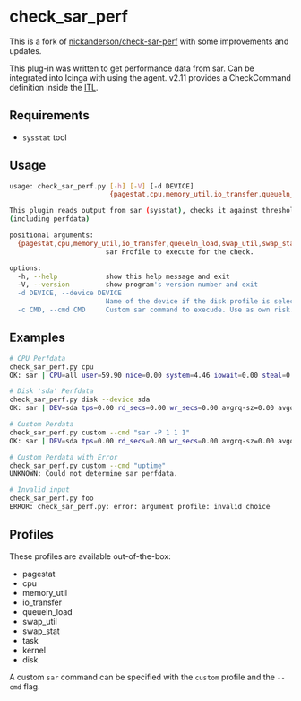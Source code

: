 check_sar_perf
==============

This is a fork of [nickanderson/check-sar-perf](https://github.com/nickanderson/check-sar-perf)
with some improvements and updates.

This plug-in was written to get performance data from sar.
Can be integrated into Icinga with using the agent. v2.11
provides a CheckCommand definition inside the [ITL](https://icinga.com/docs/icinga2/latest/doc/10-icinga-template-library/).

## Requirements

* `sysstat` tool

## Usage

```bash
usage: check_sar_perf.py [-h] [-V] [-d DEVICE]
                         {pagestat,cpu,memory_util,io_transfer,queueln_load,swap_util,swap_stat,task,kernel,disk}

This plugin reads output from sar (sysstat), checks it against thresholds and reports the results
(including perfdata)

positional arguments:
  {pagestat,cpu,memory_util,io_transfer,queueln_load,swap_util,swap_stat,task,kernel,disk}
                        sar Profile to execute for the check.

options:
  -h, --help            show this help message and exit
  -V, --version         show program's version number and exit
  -d DEVICE, --device DEVICE
                        Name of the device if the disk profile is selected.
  -c CMD, --cmd CMD     Custom sar command to execude. Use as own risk.
```

## Examples

```bash
# CPU Perfdata
check_sar_perf.py cpu
OK: sar | CPU=all user=59.90 nice=0.00 system=4.46 iowait=0.00 steal=0.00 idle=35.64

# Disk 'sda' Perfdata
check_sar_perf.py disk --device sda
OK: sar | DEV=sda tps=0.00 rd_secs=0.00 wr_secs=0.00 avgrq-sz=0.00 avgqu-sz=0.00 await=0.00

# Custom Perdata
check_sar_perf.py custom --cmd "sar -P 1 1 1"
OK: sar | DEV=sda tps=0.00 rd_secs=0.00 wr_secs=0.00 avgrq-sz=0.00 avgqu-sz=0.00 await=0.00

# Custom Perdata with Error
check_sar_perf.py custom --cmd "uptime"
UNKNOWN: Could not determine sar perfdata.

# Invalid input
check_sar_perf.py foo
ERROR: check_sar_perf.py: error: argument profile: invalid choice
```

## Profiles

These profiles are available out-of-the-box:

* pagestat
* cpu
* memory_util
* io_transfer
* queueln_load
* swap_util
* swap_stat
* task
* kernel
* disk

A custom `sar` command can be specified with the `custom` profile and the `--cmd` flag.
